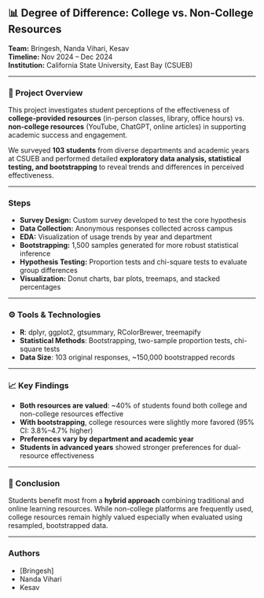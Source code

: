 

## 📊 Degree of Difference: College vs. Non-College Resources

**Team:** Bringesh, Nanda Vihari, Kesav  
**Timeline:** Nov 2024 – Dec 2024  
**Institution:** California State University, East Bay (CSUEB)

---

### 📌 Project Overview

This project investigates student perceptions of the effectiveness of **college-provided resources** (in-person classes, library, office hours) vs. **non-college resources** (YouTube, ChatGPT, online articles) in supporting academic success and engagement.

We surveyed **103 students** from diverse departments and academic years at CSUEB and performed detailed **exploratory data analysis, statistical testing, and bootstrapping** to reveal trends and differences in perceived effectiveness.

---

### Steps

- **Survey Design:** Custom survey developed to test the core hypothesis
- **Data Collection:** Anonymous responses collected across campus  
- **EDA:** Visualization of usage trends by year and department  
- **Bootstrapping:** 1,500 samples generated for more robust statistical inference  
- **Hypothesis Testing:** Proportion tests and chi-square tests to evaluate group differences  
- **Visualization:** Donut charts, bar plots, treemaps, and stacked percentages

---

### ⚙️ Tools & Technologies

- **R**: dplyr, ggplot2, gtsummary, RColorBrewer, treemapify
- **Statistical Methods**: Bootstrapping, two-sample proportion tests, chi-square tests
- **Data Size**: 103 original responses, ~150,000 bootstrapped records

---

### 📈 Key Findings

- **Both resources are valued**: ~40% of students found both college and non-college resources effective  
- **With bootstrapping**, college resources were slightly more favored (95% CI: 3.8%–4.7% higher)  
- **Preferences vary by department and academic year**  
- **Students in advanced years** showed stronger preferences for dual-resource effectiveness

---

### 📝 Conclusion

Students benefit most from a **hybrid approach** combining traditional and online learning resources. While non-college platforms are frequently used, college resources remain highly valued especially when evaluated using resampled, bootstrapped data.

---
###  Authors

- [Bringesh]
- Nanda Vihari  
- Kesav  

